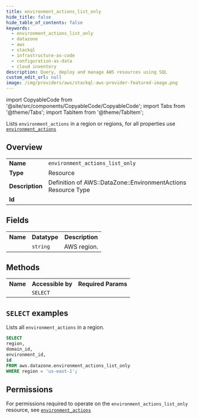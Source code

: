 ```yaml
---
title: environment_actions_list_only
hide_title: false
hide_table_of_contents: false
keywords:
  - environment_actions_list_only
  - datazone
  - aws
  - stackql
  - infrastructure-as-code
  - configuration-as-data
  - cloud inventory
description: Query, deploy and manage AWS resources using SQL
custom_edit_url: null
image: /img/providers/aws/stackql-aws-provider-featured-image.png
---
```


import CopyableCode from '@site/src/components/CopyableCode/CopyableCode';
import Tabs from '@theme/Tabs';
import TabItem from '@theme/TabItem';

Lists <code>environment_actions</code> in a region or regions, for all properties use <a href="/providers/aws/serviceName/environment_actions/"><code>environment_actions</code></a>

## Overview
<table><tbody>
<tr><td><b>Name</b></td><td><code>environment_actions_list_only</code></td></tr>
<tr><td><b>Type</b></td><td>Resource</td></tr>
<tr><td><b>Description</b></td><td>Definition of AWS::DataZone::EnvironmentActions Resource Type</td></tr>
<tr><td><b>Id</b></td><td><CopyableCode code="aws.datazone.environment_actions_list_only" /></td></tr>
</tbody></table>

## Fields
<table><tbody><tr><th>Name</th><th>Datatype</th><th>Description</th></tr><tr><td><CopyableCode code="region" /></td><td><code>string</code></td><td>AWS region.</td></tr>
</tbody></table>

## Methods

<table><tbody>
  <tr>
    <th>Name</th>
    <th>Accessible by</th>
    <th>Required Params</th>
  </tr>
  <tr>
    <td><CopyableCode code="list_resources" /></td>
    <td><code>SELECT</code></td>
    <td><CopyableCode code="region" /></td>
  </tr>
</tbody></table>

## `SELECT` examples
Lists all <code>environment_actions</code> in a region.
```sql
SELECT
region,
domain_id,
environment_id,
id
FROM aws.datazone.environment_actions_list_only
WHERE region = 'us-east-1';
```


## Permissions

For permissions required to operate on the <code>environment_actions_list_only</code> resource, see <a href="/providers/aws/datazone/environment_actions/#permissions"><code>environment_actions</code></a>

